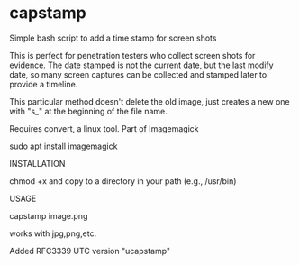 # capstamp
Simple bash script to add a time stamp for screen shots

This is perfect for penetration testers who collect screen shots for evidence. The date stamped is not the current date, but the last modify date, so many screen captures can be collected and stamped later to provide a timeline. 


This particular method doesn't delete the old image, just creates a new one with "s_" at the beginning of the file name.

Requires convert, a linux tool. Part of Imagemagick

sudo apt install imagemagick

INSTALLATION

chmod +x and copy to a directory in your path (e.g., /usr/bin) 

USAGE

capstamp image.png
  
  works with jpg,png,etc. 
  
Added RFC3339 UTC version "ucapstamp" 
  
  
